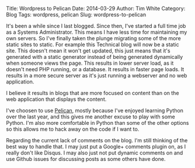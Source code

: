 Title: Wordpress to Pelican
Date: 2014-03-29
Author: Tim White
Category: Blog
Tags: wordpress, pelican
Slug: wordpress-to-pelican

It's been a while since I last blogged. Since then, I've started a full time job
as a Systems Administrator. This means I have less time for maintaining my own
servers. So I've finally taken the plunge migrating some of the more static
sites to static. For example this Technical blog will now be a static site. 
This doesn't mean it won't get updated, this just means that it's generated with
a static generator instead of being generated dynamically when someone views the
page. This results in lower server load, as it doesn't need PHP running, or a 
database. It results in faster page loads. It results in a more secure server as
it's just running a webserver and no web application.

I believe it results in blogs that are more focused on content than on the web
application that displays the content.

I've choosen to use [Pelican](https://github.com/getpelican/pelican), mostly
because I've enjoyed learning Python over the last year, and this gives me 
another excuse to play with some Python. I'm also more comfortable in Python than
some of the other options so this allows me to hack away on the code if I want to.

Regarding the current lack of comments on the blog. I'm still thinking of the best
way to handle that. I may just put a Google+ comments plugin on, as I really
don't like Disqus. I may also just not put dynamic comments on and use Github issues
for discussing posts as some others have done.
